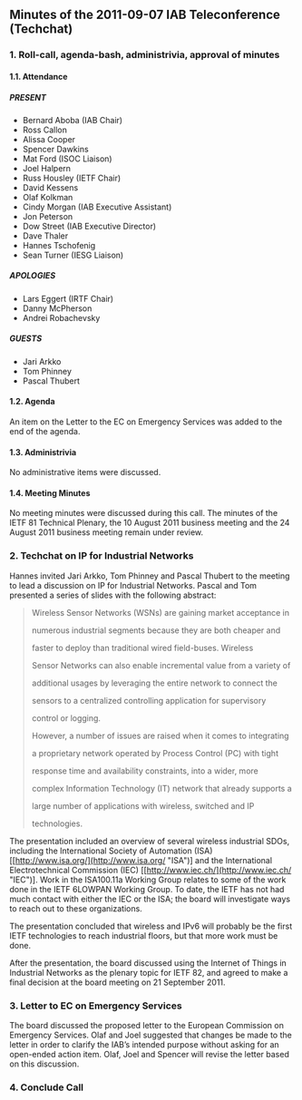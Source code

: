 
Minutes of the 2011-09-07 IAB Teleconference (Techchat)
-------------------------------------------------------


### 1. Roll-call, agenda-bash, administrivia, approval of minutes


#### 1.1. Attendance


##### PRESENT


* Bernard Aboba (IAB Chair)
* Ross Callon
* Alissa Cooper
* Spencer Dawkins
* Mat Ford (ISOC Liaison)
* Joel Halpern
* Russ Housley (IETF Chair)
* David Kessens
* Olaf Kolkman
* Cindy Morgan (IAB Executive Assistant)
* Jon Peterson
* Dow Street (IAB Executive Director)
* Dave Thaler
* Hannes Tschofenig
* Sean Turner (IESG Liaison)


##### APOLOGIES


* Lars Eggert (IRTF Chair)
* Danny McPherson
* Andrei Robachevsky


##### GUESTS


* Jari Arkko
* Tom Phinney
* Pascal Thubert


#### 1.2. Agenda


An item on the Letter to the EC on Emergency Services was added to the end of the agenda.


#### 1.3. Administrivia


No administrative items were discussed.


#### 1.4. Meeting Minutes


No meeting minutes were discussed during this call. The minutes of the IETF 81 Technical Plenary, the 10 August 2011 business meeting and the 24 August 2011 business meeting remain under review.


### 2. Techchat on IP for Industrial Networks


Hannes invited Jari Arkko, Tom Phinney and Pascal Thubert to the meeting to lead a discussion on IP for Industrial Networks. Pascal and Tom presented a series of slides with the following abstract:



> Wireless Sensor Networks (WSNs) are gaining market acceptance in  
> 
> numerous industrial segments because they are both cheaper and  
> 
> faster to deploy than traditional wired field-buses. Wireless  
> 
> Sensor Networks can also enable incremental value from a variety of  
> 
> additional usages by leveraging the entire network to connect the  
> 
> sensors to a centralized controlling application for supervisory  
> 
> control or logging.
> 
> 
> However, a number of issues are raised when it comes to integrating  
> 
> a proprietary network operated by Process Control (PC) with tight  
> 
> response time and availability constraints, into a wider, more  
> 
> complex Information Technology (IT) network that already supports a  
> 
> large number of applications with wireless, switched and IP  
> 
> technologies.
> 
> 


The presentation included an overview of several wireless industrial SDOs, including the International Society of Automation (ISA) [[http://www.isa.org/](http://www.isa.org/ "ISA")] and the International Electrotechnical Commission (IEC) [[http://www.iec.ch/](http://www.iec.ch/ "IEC")]. Work in the ISA100.11a Working Group relates to some of the work done in the IETF 6LOWPAN Working Group. To date, the IETF has not had much contact with either the IEC or the ISA; the board will investigate ways to reach out to these organizations.


The presentation concluded that wireless and IPv6 will probably be the first IETF technologies to reach industrial floors, but that more work must be done.


After the presentation, the board discussed using the Internet of Things in Industrial Networks as the plenary topic for IETF 82, and agreed to make a final decision at the board meeting on 21 September 2011.


### 3. Letter to EC on Emergency Services


The board discussed the proposed letter to the European Commission on Emergency Services. Olaf and Joel suggested that changes be made to the letter in order to clarify the IAB’s intended purpose without asking for an open-ended action item. Olaf, Joel and Spencer will revise the letter based on this discussion.


### 4. Conclude Call


